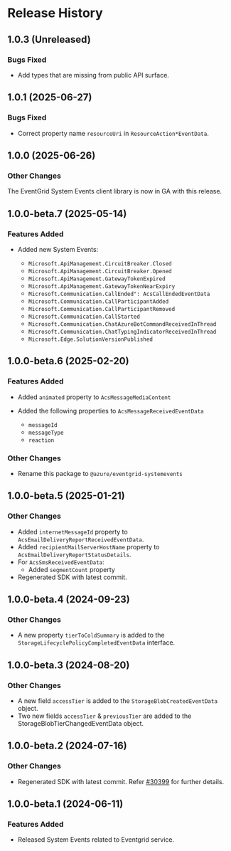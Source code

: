 # Release History

## 1.0.3 (Unreleased)

### Bugs Fixed

- Add types that are missing from public API surface.

## 1.0.1 (2025-06-27)

### Bugs Fixed

- Correct property name `resourceUri` in `ResourceAction*EventData`.

## 1.0.0 (2025-06-26)

### Other Changes

The EventGrid System Events client library is now in GA with this release.

## 1.0.0-beta.7 (2025-05-14)

### Features Added

- Added new System Events:

  - `Microsoft.ApiManagement.CircuitBreaker.Closed`
  - `Microsoft.ApiManagement.CircuitBreaker.Opened`
  - `Microsoft.ApiManagement.GatewayTokenExpired`
  - `Microsoft.ApiManagement.GatewayTokenNearExpiry`
  - `Microsoft.Communication.CallEnded": AcsCallEndedEventData`
  - `Microsoft.Communication.CallParticipantAdded`
  - `Microsoft.Communication.CallParticipantRemoved`
  - `Microsoft.Communication.CallStarted`
  - `Microsoft.Communication.ChatAzureBotCommandReceivedInThread`
  - `Microsoft.Communication.ChatTypingIndicatorReceivedInThread`
  - `Microsoft.Edge.SolutionVersionPublished`

## 1.0.0-beta.6 (2025-02-20)

### Features Added

- Added `animated` property to `AcsMessageMediaContent`

- Added the following properties to `AcsMessageReceivedEventData`
  - `messageId`
  - `messageType`
  - `reaction`

### Other Changes

- Rename this package to `@azure/eventgrid-systemevents`

## 1.0.0-beta.5 (2025-01-21)

### Other Changes

- Added `internetMessageId` property to `AcsEmailDeliveryReportReceivedEventData`.
- Added `recipientMailServerHostName` property to `AcsEmailDeliveryReportStatusDetails`.
- For `AcsSmsReceivedEventData`:
  - Added `segmentCount` property
- Regenerated SDK with latest commit.

## 1.0.0-beta.4 (2024-09-23)

### Other Changes

- A new property `tierToColdSummary` is added to the `StorageLifecyclePolicyCompletedEventData` interface.

## 1.0.0-beta.3 (2024-08-20)

### Other Changes

- A new field `accessTier` is added to the `StorageBlobCreatedEventData` object.
- Two new fields `accessTier` & `previousTier` are added to the StorageBlobTierChangedEventData object.

## 1.0.0-beta.2 (2024-07-16)

### Other Changes

- Regenerated SDK with latest commit. Refer [#30399](https://github.com/Azure/azure-sdk-for-js/pull/30399) for further details.

## 1.0.0-beta.1 (2024-06-11)

### Features Added

- Released System Events related to Eventgrid service.
